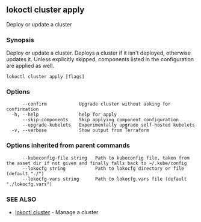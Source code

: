 ## lokoctl cluster apply

Deploy or update a cluster

### Synopsis

Deploy or update a cluster.
Deploys a cluster if it isn't deployed, otherwise updates it.
Unless explicitly skipped, components listed in the configuration are applied as well.

```
lokoctl cluster apply [flags]
```

### Options

```
      --confirm            Upgrade cluster without asking for confirmation
  -h, --help               help for apply
      --skip-components    Skip applying component configuration
      --upgrade-kubelets   Experimentally upgrade self-hosted kubelets
  -v, --verbose            Show output from Terraform
```

### Options inherited from parent commands

```
      --kubeconfig-file string   Path to kubeconfig file, taken from the asset dir if not given and finally falls back to ~/.kube/config
      --lokocfg string           Path to lokocfg directory or file (default "./")
      --lokocfg-vars string      Path to lokocfg.vars file (default "./lokocfg.vars")
```

### SEE ALSO

* [lokoctl cluster](lokoctl_cluster.md)	 - Manage a cluster

